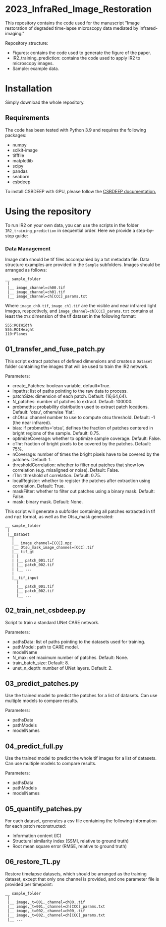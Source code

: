 # 2023_InfraRed_Image_Restoration
This repository contains the code used for the manuscript "Image restoration of degraded time-lapse microscopy data mediated by infrared-imaging."

Repository structure:
- Figures: contains the code used to generate the figure of the paper.
- IR2_training_prediction: contains the code used to apply IR2 to microscopy images.
- Sample: example data.

# Installation
Simply download the whole repository.

## Requirements
The code has been tested with Python 3.9 and requires the following packages:
- numpy
- scikit-image
- tifffile
- matplotlib
- scipy
- pandas
- seaborn
- csbdeep

To install CSBDEEP with GPU, please follow the [CSBDEEP documentation.](http://csbdeep.bioimagecomputing.com/doc/install.html)

# Using the repository
To run IR2 on your own data, you can use the scripts in the folder `IR2_training_prediction` in sequential order.
Here we provide a step-by-step guide:

### Data Management
Image data should be tif files accompanied by a txt metadata file.
Data structure examples are provided in the `Sample` subfolders. Images should be arranged as follows:
```
__ sample_folder
 |
 |__ image_channel=ch00.tif
 |__ image_channel=ch01.tif
 |__ image_channel=ch[CCC]_params.txt
```

Where `image_ch0.tif`, `image_ch1.tif` are the visible and near infrared light images, respectively, and `image_channel=ch[CCC]_params.txt` contains at least the `XYZ` dimension of the tif dataset in the following format:
```
555:ROIWidth
555:ROIHeight
110:Planes
```

## 01_transfer_and_fuse_patch.py
This script extract patches of defined dimensions and creates a `Dataset` folder containing the images that will be used to train the IR2 network.

Parameters:
- create_Patches: boolean variable, default=True.
- inpaths: list of paths pointing to the raw data to process.
- patchSize: dimension of each patch. Default: (16,64,64).
- N_patches: number of patches to extract. Default: 100000.
- probmeths: probability distribution used to extract patch locations. Default: 'otsu', otherwise 'flat'.
- chOtsu: channel number to use to compute otsu threshold. Default: -1 (the near infrared).
- bias: if probmeths='otsu', defines the fraction of patches centered in bright regions of the sample. Default: 0.75.
- optimizeCoverage: whether to optimize sample coverage. Default: False.
- cThr: fraction of bright pixels to be covered by the patches. Default: 75%.
- nCoverage: number of times the bright pixels have to be covered by the patches. Default: 1.
- thresholdCorrelation: whether to filter out patches that show low correlation (e.g. misaligned or noise). Default: False.
- rThr: threshold of correlation. Default: 0.75.
- localRegister: whether to register the patches after extraction using correlation. Default: True.
- maskFilter: whether to filter out patches using a binary mask. Default: False.
- mask: binary mask. Default: None.

This script will generate a subfolder containing all patches extracted in tif and npz format, as well as the Otsu_mask generated:

```
__ sample_folder
 |
 |__DataSet
   |
   |__ image_channel=[CCC].npz
   |__ Otsu_mask_image_channel=[CCC].tif
   |__ tif_gt
   | |
   | |__ patch_001.tif
   | |__ patch_002.tif
   | |__ ...
   |
   |__tif_input
     |
     |__ patch_001.tif
     |__ patch_002.tif
     |__ ...

```

## 02_train_net_csbdeep.py
Script to train a standard UNet CARE network.

Parameters:
- pathsData: list of paths pointing to the datasets used for training.
- pathModel: path to CARE model.
- modelName
- N_max: set maximum number of patches. Default: None.
- train_batch_size: Default: 8.
- unet_n_depth: number of UNet layers. Default: 2.

## 03_predict_patches.py
Use the trained model to predict the patches for a list of datasets.
Can use multiple models to compare results.

Parameters:
- pathsData
- pathModels
- modelNames

## 04_predict_full.py
Use the trained model to predict the whole tif images for a list of datasets.
Can use multiple models to compare results.

Parameters:
- pathsData
- pathModels
- modelNames

## 05_quantify_patches.py
For each dataset, generates a csv file containing the following information for each patch reconstructed:
- Information content (IC)
- Structural similarity index (SSMI, relative to ground truth)
- Root mean square error (RMSE, relative to ground truth)

## 06_restore_TL.py
Restore timelapse datasets, which should be arranged as the training dataset, except that only one channel is provided, and one parameter file is provided per timepoint:
```
__ sample_folder
 |
 |__ image,_t=001,_channel=ch00,.tif
 |__ image,_t=001,_channel=ch[CCC]_params.txt
 |__ image,_t=002,_channel=ch00,.tif
 |__ image,_t=002,_channel=ch[CCC]_params.txt
 |__ ...
```
